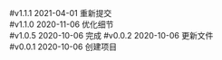 #v1.1.1  2021-04-01
重新提交  
#v1.1.0  2020-11-06
优化细节     
#v1.0.5  2020-10-06
完成
#v0.0.2  2020-10-06
更新文件  
#v0.0.1  2020-10-06
创建项目  